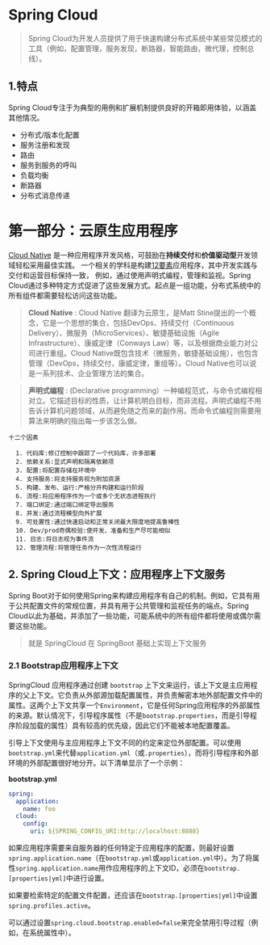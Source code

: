 # Spring Cloud

> Spring Cloud为开发人员提供了用于快速构建分布式系统中某些常见模式的工具（例如，配置管理，服务发现，断路器，智能路由，微代理，控制总线）。

## 1.特点

Spring Cloud专注于为典型的用例和扩展机制提供良好的开箱即用体验，以涵盖其他情况。

* 分布式/版本化配置
* 服务注册和发现
* 路由
* 服务到服务的呼叫
* 负载均衡
* 断路器
* 分布式消息传递

# 第一部分：云原生应用程序

[Cloud Native][cn] 是一种应用程序开发风格，可鼓励在**持续交付**和**价值驱动型**开发领域轻松采用最佳实践。
一个相关的学科是构建[12要素][12factor]应用程序，其中开发实践与交付和运营目标保持一致，
例如，通过使用声明式编程，管理和监视。Spring Cloud通过多种特定方式促进了这些发展方式。起点是一组功能，分布式系统中的所有组件都需要轻松访问这些功能。

> **Cloud Native** : Cloud Native 翻译为云原生，是Matt Stine提出的一个概念，它是一个思想的集合，包括DevOps、持续交付（Continuous Delivery）、微服务（MicroServices）、敏捷基础设施（Agile Infrastructure）、康威定律（Conways Law）等，以及根据商业能力对公司进行重组。Cloud Native既包含技术（微服务，敏捷基础设施），也包含管理（DevOps，持续交付，康威定律，重组等）。Cloud Native也可以说是一系列技术、企业管理方法的集合。

> **声明式编程** : (Declarative programming）一种编程范式，与命令式编程相对立。它描述目标的性质，让计算机明白目标，而非流程。声明式编程不用告诉计算机问题领域，从而避免随之而来的副作用。而命令式编程则需要用算法来明确的指出每一步该怎么做。

```
十二个因素

  1. 代码库:修订控制中跟踪了一个代码库，许多部署
  2. 依赖关系:显式声明和隔离依赖项
  3. 配置:将配置存储在环境中
  4. 支持服务:将支持服务视为附加资源
  5. 构建、发布、运行:严格分开构建和运行阶段
  6. 流程:将应用程序作为一个或多个无状态进程执行
  7. 端口绑定:通过端口绑定导出服务
  8. 并发:通过流程模型向外扩展
  9. 可处置性:通过快速启动和正常关闭最大限度地提高鲁棒性
  10. Dev/prod奇偶校验:使开发、准备和生产尽可能相似
  11. 日志:将日志视为事件流
  12. 管理流程:将管理任务作为一次性流程运行
```

## 2. Spring Cloud上下文：应用程序上下文服务

Spring Boot对于如何使用Spring来构建应用程序有自己的机制。例如，它具有用于公共配置文件的常规位置，并具有用于公共管理和监视任务的端点。Spring Cloud以此为基础，并添加了一些功能，可能系统中的所有组件都将使用或偶尔需要这些功能。

> 就是 SpringCloud 在 SpringBoot 基础上实现上下文服务

### 2.1 Bootstrap应用程序上下文

SpringCloud 应用程序通过创建 ```bootstrap``` 上下文来运行，该上下文是主应用程序的父上下文。它负责从外部源加载配置属性，并负责解密本地外部配置文件中的属性。这两个上下文共享一个```Environment```，它是任何Spring应用程序的外部属性的来源。默认情况下，引导程序属性（不是```bootstrap.properties```，而是引导程序阶段加载的属性）具有较高的优先级，因此它们不能被本地配置覆盖。

引导上下文使用与主应用程序上下文不同的约定来定位外部配置。可以使用```bootstrap.yml```来代替```application.yml```（或```.properties```），而将引导程序和外部环境的外部配置很好地分开。以下清单显示了一个示例：

**bootstrap.yml**

```yml
spring:
  application:
    name: foo
  cloud:
    config:
      uri: ${SPRING_CONFIG_URI:http://localhost:8888}
```

如果应用程序需要来自服务器的任何特定于应用程序的配置，则最好设置```spring.application.name```（在```bootstrap.yml```或```application.yml```中）。为了将属性```spring.application.name```用作应用程序的上下文ID，必须在```bootstrap.[properties|yml]```中进行设置。

如果要检索特定的配置文件配置，还应该在```bootstrap.[properties|yml]```中设置```spring.profiles.active```。

可以通过设置```spring.cloud.bootstrap.enabled=false```来完全禁用引导过程（例如，在系统属性中）。

[cn]: https://tanzu.vmware.com/content/ebooks/migrating-to-cloud-native-application-architectures
[12factor]: https://12factor.net/
